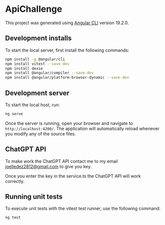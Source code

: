 # ApiChallenge

This project was generated using [Angular CLI](https://github.com/angular/angular-cli) version 19.2.0.

## Development installs

To start the local server, first install the following commands:

```bash
npm install -g @angular/cli
npm install vitest --save-dev
npm install dexie
npm install @angular/compiler --save-dev
npm install @angular/platform-browser-dynamic --save-dev
```
## Development server

To start the local host, run:

```bash
ng serve
```

Once the server is running, open your browser and navigate to `http://localhost:4200/`. The application will automatically reload whenever you modify any of the source files.

## ChatGPT API

To make work the ChatGPT API contact me to my email joelledez2812@gmail.com to give you key.

Once you enter the key in the service.ts the ChatGPT API will work correctly.

## Running unit tests

To execute unit tests with the vitest test runner, use the following command:

```bash
ng test
```
